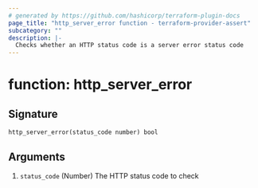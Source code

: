 ```yaml
---
# generated by https://github.com/hashicorp/terraform-plugin-docs
page_title: "http_server_error function - terraform-provider-assert"
subcategory: ""
description: |-
  Checks whether an HTTP status code is a server error status code
---
```


# function: http_server_error





## Signature

<!-- signature generated by tfplugindocs -->
```text
http_server_error(status_code number) bool
```

## Arguments

<!-- arguments generated by tfplugindocs -->
1. `status_code` (Number) The HTTP status code to check

